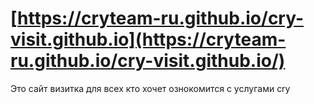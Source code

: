 # [https://cryteam-ru.github.io/cry-visit.github.io](https://cryteam-ru.github.io/cry-visit.github.io/)
Это сайт визитка для всех кто хочет ознокомится с услугами cry
